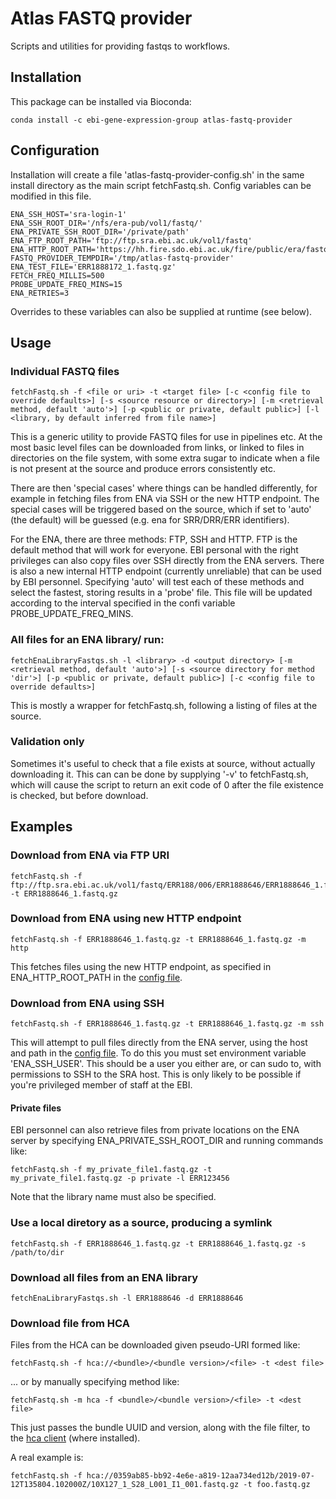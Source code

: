 # Atlas FASTQ provider

Scripts and utilities for providing fastqs to workflows.

## Installation

This package can be installed via Bioconda:

```
conda install -c ebi-gene-expression-group atlas-fastq-provider
```

## Configuration

Installation will create a file 'atlas-fastq-provider-config.sh' in the same install directory as the main script fetchFastq.sh. Config variables can be modified in this file.

```
ENA_SSH_HOST='sra-login-1'
ENA_SSH_ROOT_DIR='/nfs/era-pub/vol1/fastq/'
ENA_PRIVATE_SSH_ROOT_DIR='/private/path'
ENA_FTP_ROOT_PATH='ftp://ftp.sra.ebi.ac.uk/vol1/fastq'
ENA_HTTP_ROOT_PATH='https://hh.fire.sdo.ebi.ac.uk/fire/public/era/fastq'
FASTQ_PROVIDER_TEMPDIR='/tmp/atlas-fastq-provider'
ENA_TEST_FILE='ERR1888172_1.fastq.gz'
FETCH_FREQ_MILLIS=500
PROBE_UPDATE_FREQ_MINS=15
ENA_RETRIES=3
```

Overrides to these variables can also be supplied at runtime (see below).

## Usage

### Individual FASTQ files

```
fetchFastq.sh -f <file or uri> -t <target file> [-c <config file to override defaults>] [-s <source resource or directory>] [-m <retrieval method, default 'auto'>] [-p <public or private, default public>] [-l <library, by default inferred from file name>]
```

This is a generic utility to provide FASTQ files for use in pipelines etc. At the most basic level files can be downloaded from links, or linked to files in directories on the file system, with some extra sugar to indicate when a file is not present at the source and produce errors consistently etc.  

There are then 'special cases' where things can be handled differently, for example in fetching files from ENA via SSH or the new HTTP endpoint. The special cases will be triggered based on the source, which if set to 'auto' (the default) will be guessed (e.g. ena for SRR/DRR/ERR identifiers). 

For the ENA, there are three methods: FTP, SSH and HTTP. FTP is the default method that will work for everyone. EBI personal with the right privileges can also copy files over SSH directly from the ENA servers. There is also a new internal HTTP endpoint (currently unreliable) that can be used by EBI personnel. Specifying 'auto' will test each of these methods and select the fastest, storing results in a 'probe' file. This file will be updated according to the interval specified in the confi variable PROBE_UPDATE_FREQ_MINS.

### All files for an ENA library/ run:

```
fetchEnaLibraryFastqs.sh -l <library> -d <output directory> [-m <retrieval method, default 'auto'>] [-s <source directory for method 'dir'>] [-p <public or private, default public>] [-c <config file to override defaults>]
```

This is mostly a wrapper for fetchFastq.sh, following a listing of files at the source. 

### Validation only

Sometimes it's useful to check that a file exists at source, without actually downloading it. This can can be done by supplying '-v' to fetchFastq.sh, which will cause the script to return an exit code of 0 after the file existence is checked, but before download.

## Examples

### Download from ENA via FTP URI

```
fetchFastq.sh -f ftp://ftp.sra.ebi.ac.uk/vol1/fastq/ERR188/006/ERR1888646/ERR1888646_1.fastq.gz -t ERR1888646_1.fastq.gz
```

### Download from ENA using new HTTP endpoint

```
fetchFastq.sh -f ERR1888646_1.fastq.gz -t ERR1888646_1.fastq.gz -m http
```

This fetches files using the new HTTP endpoint, as specified in ENA_HTTP_ROOT_PATH in the [config file](atlas-fastq-provider-config.sh).

### Download from ENA using SSH

```
fetchFastq.sh -f ERR1888646_1.fastq.gz -t ERR1888646_1.fastq.gz -m ssh
```

This will attempt to pull files directly from the ENA server, using the host and path in the [config file](atlas-fastq-provider-config.sh). To do this you must set environment variable 'ENA_SSH_USER'. This should be a user you either are, or can sudo to, with permissions to SSH to the SRA host. This is only likely to be possible if you're privileged member of staff at the EBI.

#### Private files

EBI personnel can also retrieve files from private locations on the ENA server by specifying ENA_PRIVATE_SSH_ROOT_DIR and running commands like:

```
fetchFastq.sh -f my_private_file1.fastq.gz -t my_private_file1.fastq.gz -p private -l ERR123456
```

Note that the library name must also be specified.

### Use a local diretory as a source, producing a symlink

```
fetchFastq.sh -f ERR1888646_1.fastq.gz -t ERR1888646_1.fastq.gz -s /path/to/dir
```

### Download all files from an ENA library

```
fetchEnaLibraryFastqs.sh -l ERR1888646 -d ERR1888646
```

### Download file from HCA

Files from the HCA can be downloaded given pseudo-URI formed like:

```
fetchFastq.sh -f hca://<bundle>/<bundle version>/<file> -t <dest file>
```

... or by manually specifying method like:

```
fetchFastq.sh -m hca -f <bundle>/<bundle version>/<file> -t <dest file>
```

This just passes the bundle UUID and version, along with the file filter, to the [hca client](https://pypi.org/project/hca/) (where installed).

A real example is:

```
fetchFastq.sh -f hca://0359ab85-bb92-4e6e-a819-12aa734ed12b/2019-07-12T135804.102000Z/10X127_1_S28_L001_I1_001.fastq.gz -t foo.fastq.gz
```

